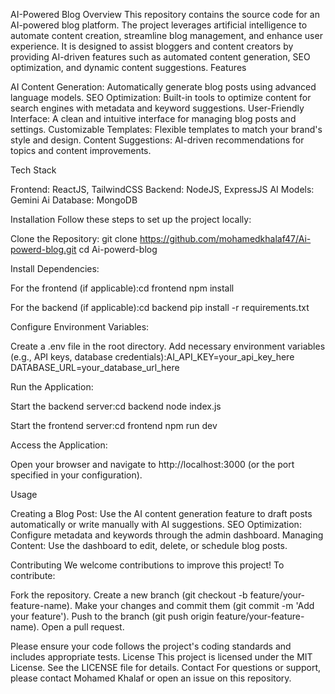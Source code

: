 AI-Powered Blog
Overview
This repository contains the source code for an AI-powered blog platform. The project leverages artificial intelligence to automate content creation, streamline blog management, and enhance user experience. It is designed to assist bloggers and content creators by providing AI-driven features such as automated content generation, SEO optimization, and dynamic content suggestions.
Features

AI Content Generation: Automatically generate blog posts using advanced language models.
SEO Optimization: Built-in tools to optimize content for search engines with metadata and keyword suggestions.
User-Friendly Interface: A clean and intuitive interface for managing blog posts and settings.
Customizable Templates: Flexible templates to match your brand's style and design.
Content Suggestions: AI-driven recommendations for topics and content improvements.

Tech Stack

Frontend: ReactJS, TailwindCSS
Backend: NodeJS, ExpressJS
AI Models: Gemini Ai
Database: MongoDB

Installation
Follow these steps to set up the project locally:

Clone the Repository:
git clone https://github.com/mohamedkhalaf47/Ai-powerd-blog.git
cd Ai-powerd-blog


Install Dependencies:

For the frontend (if applicable):cd frontend
npm install


For the backend (if applicable):cd backend
pip install -r requirements.txt




Configure Environment Variables:

Create a .env file in the root directory.
Add necessary environment variables (e.g., API keys, database credentials):AI_API_KEY=your_api_key_here
DATABASE_URL=your_database_url_here




Run the Application:

Start the backend server:cd backend
node index.js


Start the frontend server:cd frontend
npm run dev




Access the Application:

Open your browser and navigate to http://localhost:3000 (or the port specified in your configuration).



Usage

Creating a Blog Post: Use the AI content generation feature to draft posts automatically or write manually with AI suggestions.
SEO Optimization: Configure metadata and keywords through the admin dashboard.
Managing Content: Use the dashboard to edit, delete, or schedule blog posts.

Contributing
We welcome contributions to improve this project! To contribute:

Fork the repository.
Create a new branch (git checkout -b feature/your-feature-name).
Make your changes and commit them (git commit -m 'Add your feature').
Push to the branch (git push origin feature/your-feature-name).
Open a pull request.

Please ensure your code follows the project's coding standards and includes appropriate tests.
License
This project is licensed under the MIT License. See the LICENSE file for details.
Contact
For questions or support, please contact Mohamed Khalaf or open an issue on this repository.
